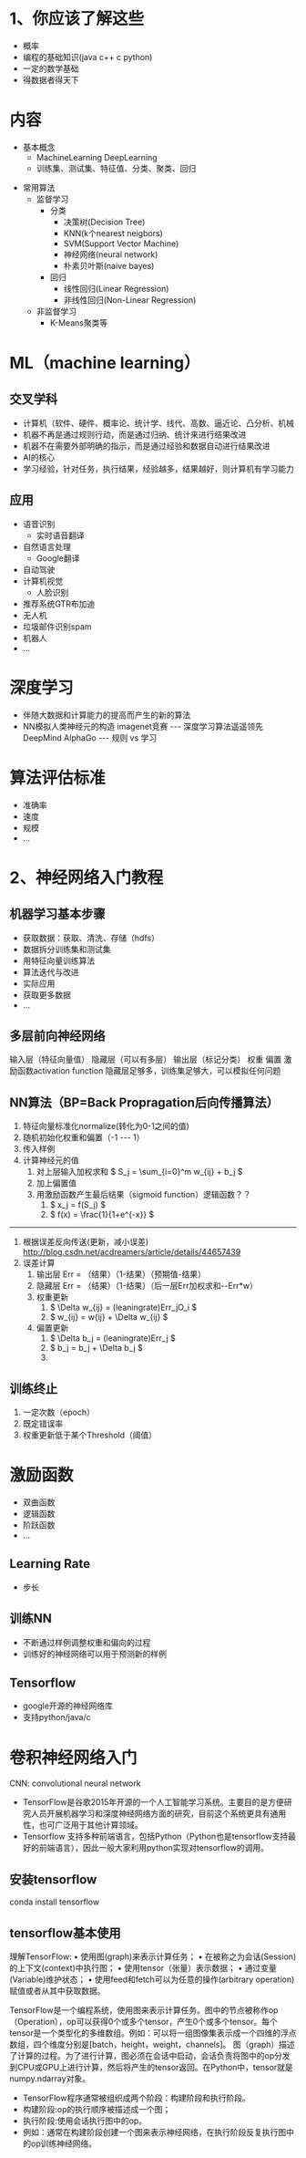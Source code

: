 # 1、你应该了解这些
- 概率
- 编程的基础知识(java c++ c python)
- 一定的数学基础
- 得数据者得天下

# 内容
- 基本概念
    - MachineLearning DeepLearning
    - 训练集、测试集、特征值、分类、聚类、回归

<!-- more -->

- 常用算法
    - 监督学习
        - 分类
            - 决策树(Decision Tree)
            - KNN(k个nearest neigbors)
            - SVM(Support Vector Machine)
            - 神经网络(neural network)
            - 朴素贝叶斯(naive bayes)
        - 回归
            - 线性回归(Linear Regression)
            - 非线性回归(Non-Linear Regression)
    - 非监督学习
        - K-Means聚类等

# ML（machine learning）
## 交叉学科
- 计算机（软件、硬件、概率论、统计学、线代、高数、逼近论、凸分析、机械
- 机器不再是通过规则行动，而是通过归纳、统计来进行结果改进
- 机器不在需要外部明确的指示，而是通过经验和数据自动进行结果改进
- AI的核心
- 学习经验，针对任务，执行结果，经验越多，结果越好，则计算机有学习能力

## 应用
- 语音识别
    - 实时语音翻译
- 自然语言处理
    - Google翻译
- 自动驾驶
- 计算机视觉
    - 人脸识别
- 推荐系统GTR布加迪
- 无人机
- 垃圾邮件识别spam
- 机器人
- ...

# 深度学习
- 伴随大数据和计算能力的提高而产生的新的算法
- NN模拟人类神经元的构造
imagenet竞赛 --- 深度学习算法遥遥领先
DeepMind AlphaGo --- 规则 vs 学习

# 算法评估标准
- 准确率
- 速度
- 规模
- ...

# 2、神经网络入门教程
## 机器学习基本步骤
- 获取数据：获取、清洗、存储（hdfs）
- 数据拆分训练集和测试集
- 用特征向量训练算法
- 算法迭代与改进
- 实际应用
- 获取更多数据
- ...

## 多层前向神经网络
输入层（特征向量值）
隐藏层（可以有多层）
输出层（标记分类）
权重
偏置
激励函数activation function
隐藏层足够多，训练集足够大，可以模拟任何问题

## NN算法（BP=Back Propragation后向传播算法）
1. 特征向量标准化normalize(转化为0-1之间的值)
2. 随机初始化权重和偏置（-1 --- 1）
3. 传入样例
4. 计算神经元的值
    1. 对上层输入加权求和 $ S_j = \sum_{i=0}^m w_{ij} + b_j $
    2. 加上偏置值 
    3. 用激励函数产生最后结果（sigmoid function）逻辑函数？？
        1. $ x_j = f(S_j) $
        2. $ f(x) = \frac{1}{1+e^{-x}} $
---
1. 根据误差反向传送(更新，减小误差)
http://blog.csdn.net/acdreamers/article/details/44657439
2. 误差计算
    1. 输出层 Err = （结果）（1-结果）（预期值-结果）
    2. 隐藏层 Err = （结果）（1-结果）（后一层Err加权求和--Err*w）
    3. 权重更新
        1. $ \Delta w_{ij} = (leaningrate)Err_jO_i $
        2. $ w_{ij} = w{ij} + \Delta w_{ij} $
    4. 偏置更新
        1. $ \Delta b_j = (leaningrate)Err_j $
        2. $ b_j = b_j + \Delta b_j $
        3. 
## 训练终止
1. 一定次数（epoch）
2. 既定错误率
3. 权重更新低于某个Threshold（阈值）

# 激励函数
- 双曲函数
- 逻辑函数
- 阶跃函数
- ...

## Learning Rate
- 步长

## 训练NN
- 不断通过样例调整权重和偏向的过程
- 训练好的神经网络可以用于预测新的样例

## Tensorflow
- google开源的神经网络库
- 支持python/java/c

# 卷积神经网络入门
CNN: convolutional neural network
- TensorFlow是谷歌2015年开源的一个人工智能学习系统。主要目的是方便研究人员开展机器学习和深度神经网络方面的研究，目前这个系统更具有通用性，也可广泛用于其他计算领域。
- Tensorflow 支持多种前端语言，包括Python（Python也是tensorflow支持最好的前端语言），因此一般大家利用python实现对tensorflow的调用。

## 安装tensorflow
conda install tensorflow

## tensorflow基本使用
理解TensorFlow:
• 使用图(graph)来表示计算任务；
• 在被称之为会话(Session)的上下文(context)中执行图；
• 使用tensor（张量）表示数据；
• 通过变量(Variable)维护状态；
• 使用feed和fetch可以为任意的操作(arbitrary operation)赋值或者从其中获取数据。

TensorFlow是一个编程系统，使用图来表示计算任务。图中的节点被称作op（Operation），op可以获得0个或多个tensor，产生0个或多个tensor。每个tensor是一个类型化的多维数组。例如：可以将一组图像集表示成一个四维的浮点数组，四个维度分别是[batch，height，weight，channels]。
图（graph）描述了计算的过程。为了进行计算，图必须在会话中启动，会话负责将图中的op分发到CPU或GPU上进行计算，然后将产生的tensor返回。在Python中，tensor就是numpy.ndarray对象。

- TensorFlow程序通常被组织成两个阶段：构建阶段和执行阶段。
- 构建阶段:op的执行顺序被描述成一个图；
- 执行阶段:使用会话执行图中的op。
- 例如：通常在构建阶段创建一个图来表示神经网络，在执行阶段反复执行图中的op训练神经网络。














